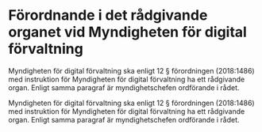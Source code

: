 # Förordnande i det rådgivande organet vid Myndigheten för digital förvaltning

Myndigheten för digital förvaltning ska enligt 12 § förordningen (2018:1486) med instruktion för Myndigheten för digital förvaltning ha ett rådgivande organ. Enligt samma paragraf är myndighetschefen ordförande i rådet.

Myndigheten för digital förvaltning ska enligt 12 § förordningen (2018:1486) med instruktion för Myndigheten för digital förvaltning ha ett rådgivande organ. Enligt samma paragraf är myndighetschefen ordförande i rådet.
